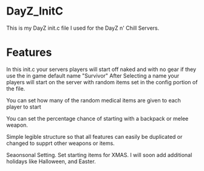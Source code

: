 # DayZ_InitC
This is my DayZ init.c file I used for the DayZ n' Chill Servers.

# Features
In this init.c your servers players will start off naked and with no gear if they use the in game default name "Survivor"
After Selecting a name your players will start on the server with random items set in the config portion of the file. 

You can set how many of the random medical items are given to each player to start

You can set the percentage chance of starting with a backpack or melee weapon. 

Simple legible structure so that all features can easily be duplicated or changed to supprt other weapons or items. 

Seaonsonal Setting. 
Set starting items for XMAS. I will soon add additional holidays like Halloween, and Easter. 
